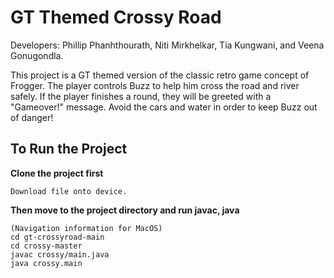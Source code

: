 # GT Themed Crossy Road

Developers: Phillip Phanhthourath, Niti Mirkhelkar, Tia Kungwani, and Veena Gonugondla.

This project is a GT themed version of the classic retro game concept of Frogger. 
The player controls Buzz to help him cross the road and river safely.
If the player finishes a round, they will be greeted with a "Gameover!" message.
Avoid the cars and water in order to keep Buzz out of danger!



## To Run the Project

__Clone the project first__
```
Download file onto device.
```

__Then move to the project directory and run javac, java__

```
(Navigation information for MacOS)
cd gt-crossyroad-main
cd crossy-master
javac crossy/main.java
java crossy.main
```
